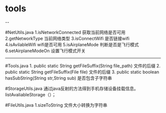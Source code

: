 # tools

--

#NetUtils.java
    1.isNetworkConnected 获取当前网络是否可用  
    2.getNetworkType 当前网络类型
    3.isConnectWifi 是否链接wifi
    4.isAvilableWifi wifi是否可用
    5.isAirplaneMode 判断是否是飞行模式
    6.setAirplaneModeOn 设置飞行模式开关
    

---

#Tools.java
    1. public static String getFileSuffix(String file_path) 文件的后缀 
    2. public static String getFileSuffix(File file) 文件的后缀
    3. public static boolean hasSubString(String str,String sub) 是否包含子字符串
    
    
#StorageUtils.java 
    通过java反射的方法得到手机存储设备挂载信息。
    listAvaliableStorage（）；
    
#FileUtils.java 
    1.sizeToString 文件大小转换为字符串
